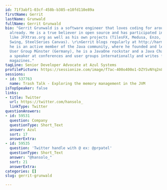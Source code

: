 ```yaml
---
id: 71f3abf1-03cf-458b-b385-e10fd110e89a
firstName: Gerrit
lastName: Grunwald
fullName: Gerrit Grunwald
bio: "Gerrit Grunwald is a software engineer that loves coding for around 40 years
  already. He is a true believer in open source and has participated in popular projects
  like JFXtras.org as well as his own projects (TilesFX, Medusa, Enzo, SteelSeries
  Swing, SteelSeries Canvas). \r\nGerrit blogs regularly at http://harmonic-code.org,
  he is an active member of the Java community, where he founded and leads the Java
  User Group Münster (Germany), he is a JavaOne rockstar and a Java Champion. He is
  a speaker at conferences and user groups internationally and writes for several
  magazines."
tagLine: Senior Developer Advocate at Azul Systems
profilePicture: https://sessionize.com/image/f7ac-400o400o1-DZYSvNYq2n8gn4Qzy9FnQs.png
sessions:
- id: 537763
  name: Trash Talk - Exploring the memory management in the JVM
isTopSpeaker: false
links:
- title: Twitter
  url: https://twitter.com/hansolo_
  linkType: Twitter
questionAnswers:
- id: 59531
  question: Company
  questionType: Short_Text
  answer: Azul
  sort: 17
  answerExtra: 
- id: 59535
  question: 'Twitter handle with @ ex: @prpatel'
  questionType: Short_Text
  answer: "@hansolo_"
  sort: 21
  answerExtra: 
categories: []
slug: gerrit-grunwald

---
```

